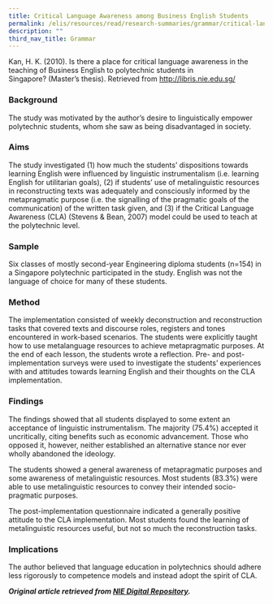 ```yaml
---
title: Critical Language Awareness among Business English Students
permalink: /elis/resources/read/research-summaries/grammar/critical-language-awareness-among-business-students/
description: ""
third_nav_title: Grammar
---
```

Kan, H. K. (2010). Is there a place for critical language awareness in the teaching of Business English to polytechnic students in Singapore? (Master’s thesis). Retrieved from http://libris.nie.edu.sg/

### Background

The study was motivated by the author’s desire to linguistically empower polytechnic students, whom she saw as being disadvantaged in society.

### Aims

The study investigated (1) how much the students’ dispositions towards learning English were influenced by linguistic instrumentalism (i.e. learning English for utilitarian goals), (2) if students’ use of metalinguistic resources in reconstructing texts was adequately and consciously informed by the metapragmatic purpose (i.e. the signalling of the pragmatic goals of the communication) of the written task given, and (3) if the Critical Language Awareness (CLA) (Stevens & Bean, 2007) model could be used to teach at the polytechnic level.

### Sample

Six classes of mostly second-year Engineering diploma students (n=154) in a Singapore polytechnic participated in the study. English was not the language of choice for many of these students.

### Method

The implementation consisted of weekly deconstruction and reconstruction tasks that covered texts and discourse roles, registers and tones encountered in work-based scenarios. The students were explicitly taught how to use metalanguage resources to achieve metapragmatic purposes. At the end of each lesson, the students wrote a reflection. Pre- and post-implementation surveys were used to investigate the students’ experiences with and attitudes towards learning English and their thoughts on the CLA implementation.

### Findings

The findings showed that all students displayed to some extent an acceptance of linguistic instrumentalism. The majority (75.4%) accepted it uncritically, citing benefits such as economic advancement. Those who opposed it, however, neither established an alternative stance nor ever wholly abandoned the ideology.

The students showed a general awareness of metapragmatic purposes and some awareness of metalinguistic resources. Most students (83.3%) were able to use metalinguistic resources to convey their intended socio-pragmatic purposes.

The post-implementation questionnaire indicated a generally positive attitude to the CLA implementation. Most students found the learning of metalinguistic resources useful, but not so much the reconstruction tasks.

### Implications

The author believed that language education in polytechnics should adhere less rigorously to competence models and instead adopt the spirit of CLA.



**_Original article retrieved from [NIE Digital Repository](https://repository.nie.edu.sg/)._**